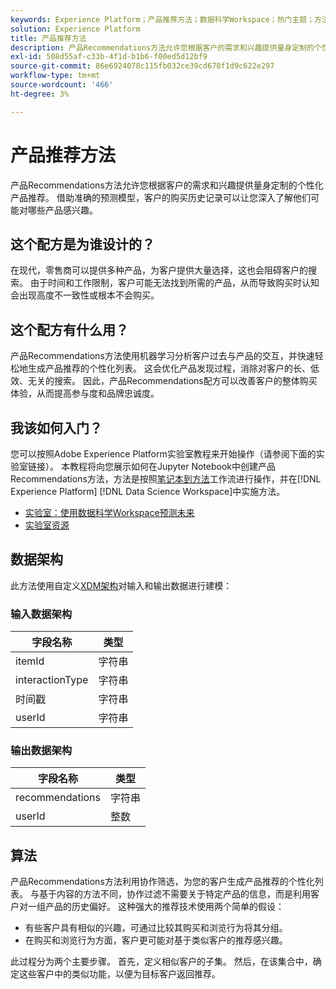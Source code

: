 ```yaml
---
keywords: Experience Platform；产品推荐方法；数据科学Workspace；热门主题；方法；预构建方法
solution: Experience Platform
title: 产品推荐方法
description: 产品Recommendations方法允许您根据客户的需求和兴趣提供量身定制的个性化产品推荐。 借助准确的预测模型，客户的购买历史记录可以让您深入了解他们可能对哪些产品感兴趣。
exl-id: 508d55af-c33b-4f1d-b1b6-f00ed5d12bf9
source-git-commit: 86e6924078c115fb032ce39cd678f1d9c622e297
workflow-type: tm+mt
source-wordcount: '466'
ht-degree: 3%

---
```


# 产品推荐方法

产品Recommendations方法允许您根据客户的需求和兴趣提供量身定制的个性化产品推荐。 借助准确的预测模型，客户的购买历史记录可以让您深入了解他们可能对哪些产品感兴趣。

## 这个配方是为谁设计的？

在现代，零售商可以提供多种产品，为客户提供大量选择，这也会阻碍客户的搜索。 由于时间和工作限制，客户可能无法找到所需的产品，从而导致购买时认知会出现高度不一致性或根本不会购买。

## 这个配方有什么用？

产品Recommendations方法使用机器学习分析客户过去与产品的交互，并快速轻松地生成产品推荐的个性化列表。 这会优化产品发现过程，消除对客户的长、低效、无关的搜索。 因此，产品Recommendations配方可以改善客户的整体购买体验，从而提高参与度和品牌忠诚度。

## 我该如何入门？

您可以按照Adobe Experience Platform实验室教程来开始操作（请参阅下面的实验室链接）。 本教程将向您展示如何在Jupyter Notebook中创建产品Recommendations方法，方法是按照[笔记本到方法](../jupyterlab/create-a-model.md)工作流进行操作，并在[!DNL Experience Platform] [!DNL Data Science Workspace]中实施方法。

* [实验室：使用数据科学Workspace预测未来](https://expleague.azureedge.net/labs/L777/index.html)
* [实验室资源](https://github.com/adobe/experience-platform-dsw-reference/tree/master/Summit/2019/resources)

## 数据架构

此方法使用自定义[XDM架构](../../xdm/schema/field-dictionary.md)对输入和输出数据进行建模：

### 输入数据架构

| 字段名称 | 类型 |
| --- | --- |
| itemId | 字符串 |
| interactionType | 字符串 |
| 时间戳 | 字符串 |
| userId | 字符串 |

### 输出数据架构

| 字段名称 | 类型 |
| --- | --- |
| recommendations | 字符串 |
| userId | 整数 |

## 算法

产品Recommendations方法利用协作筛选，为您的客户生成产品推荐的个性化列表。 与基于内容的方法不同，协作过滤不需要关于特定产品的信息，而是利用客户对一组产品的历史偏好。 这种强大的推荐技术使用两个简单的假设：
* 有些客户具有相似的兴趣，可通过比较其购买和浏览行为将其分组。
* 在购买和浏览行为方面，客户更可能对基于类似客户的推荐感兴趣。

此过程分为两个主要步骤。 首先，定义相似客户的子集。 然后，在该集合中，确定这些客户中的类似功能，以便为目标客户返回推荐。
